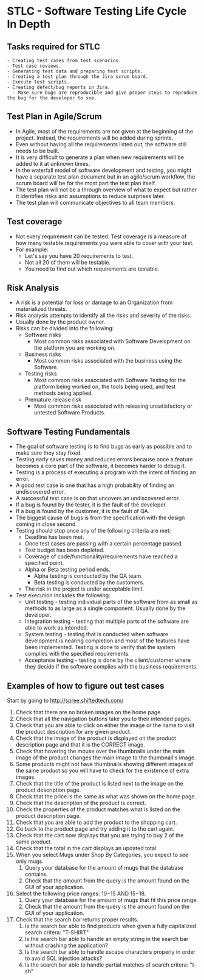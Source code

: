 # STLC - Software Testing Life Cycle In Depth

## Tasks required for STLC

    - Creating test cases from test scenarios.
    - Test case reviews.
    - Generating test data and preparing test scripts.
    - Creating a test plan through the Jira scrum board.
    - Execute test scripts.
    - Creating defect/bug reports in Jira.
      - Make sure bugs are reproducible and give proper steps to reproduce the bug for the developer to see.

## Test Plan in Agile/Scrum

- In Agile, most of the requirements are not given at the beginning of the project. Instead, the requirements will be added during sprints.
- Even without having all the requirements listed out, the software still needs to be built.
- It is very difficult to generate a plan when new requirements will be added to it at unknown times.
- In the waterfall model of software development and testing, you might have a separate test plan document but in an agile/scrum workflow, the scrum board will be for the most part the test plan itself.
- The test plan will not be a through overview of what to expect but rather it identifies risks and assumptions to reduce surprises later.
- The test plan will communicate objectives to all team members.

## Test coverage

- Not every requirement can be tested. Test coverage is a measure of how many testable requirements you were able to cover with your test.
- For example:
  - Let's say you have 20 requirements to test.
  - Not all 20 of them will be testable.
  - You need to find out which requirements are testable.

## Risk Analysis

- A risk is a potential for loss or damage to an Organization from materialized threats.
- Risk analysis attempts to identify all the risks and severity of the risks.
- Usually done by the product owner.
- Risks can be divided into the following:
  - Software risks
    - Most common risks associated with Software Development on the platform you are working on.
  - Business risks
    - Most common risks associated with the business using the Software.
  - Testing risks
    - Most common risks associated with Software Testing for the platform being worked on, the tools being used, and test methods being applied.
  - Premature release risk
    - Most common risks associated with releasing unsatisfactory or untested Software Products.

## Software Testing Fundamentals

- The goal of software testing is to find bugs as early as possible and to make sure they stay fixed.
- Testing early saves money and reduces errors because once a feature becomes a core part of the software, it becomes harder to debug it.
- Testing is a process of executing a program with the intent of finding an error.
- A good test case is one that has a high probability of finding an undiscovered error.
- A successful test case is on that uncovers an undiscovered error.
- If a bug is found by the tester, it is the fault of the developer.
- If a bug is found by the customer, it is the fault of QA.
- The biggest cause of bugs is from the specification with the design coming in close second.
- Testing should stop once any of the following criteria are met:
  - Deadline has been met.
  - Once test cases are passing with a certain percentage passed.
  - Test budget has been depleted.
  - Coverage of code/functionality/requirements have reached a specified point.
  - Alpha or Beta testing period ends.
    - Alpha testing is conducted by the QA team.
    - Beta testing is conducted by the customers.
  - The risk in the project is under acceptable limit.
- Test execution includes the following:
  - Unit testing - testing individual parts of the software from as small as methods to as large as a single component. Usually done by the developer.
  - Integration testing - testing that multiple parts of the software are able to work as intended.
  - System testing - testing that is conducted when software development is nearing completion and most of the features have been implemented. Testing is done to verify that the system complies with the specified requirements.
  - Acceptance testing - testing is done by the client/customer where they decide if the software complies with the business requirements.

## Examples of how to figure out test cases

Start by going to http://spree.shiftedtech.com/

1. Check that there are no broken images on the home page.
2. Check that all the navigation buttons take you to their intended pages.
3. Check that you are able to click on either the image or the name to visit the product description for any given product.
4. Check that the image of the product is displayed on the product description page and that it is the CORRECT image.
5. Check that hovering the mouse over the thumbnails under the main image of the product changes the main image to the thumbnail's image.
6. Some products might not have thumbnails showing different images of the same product so you will have to check for the existence of extra images.
7. Check that the title of the product is listed next to the image on the product description page.
8. Check that the price is the same as what was shown on the home page.
9. Check that the description of the product is correct.
10. Check the properties of the product matches what is listed on the product description page.
11. Check that you are able to add the product to the shopping cart.
12. Go back to the product page and try adding it to the cart again.
13. Check that the cart now displays that you are trying to buy 2 of the same product.
14. Check that the total in the cart displays an updated total.
15. When you select Mugs under Shop By Categories, you expect to see only mugs.
    1. Query your database for the amount of mugs that the database contains.
    2. Check that the amount from the query is the amount found on the GUI of your application.
16. Select the following price ranges: $10-$15 AND $15-$18.
    1. Query your database for the amount of mugs that fit this price range.
    2. Check that the amount from the query is the amount found on the GUI of your application.
17. Check that the search bar returns proper results.
    1. Is the search bar able to find products when given a fully capitalized search critera: "T-SHIRT"
    2. Is the search bar able to handle an empty string in the search bar without crashing the application?
    3. Is the search bar able to handle escape characters properly in order to avoid SQL injection attacks?
    4. Is the search bar able to handle partial matches of search critera: "t-sh"
